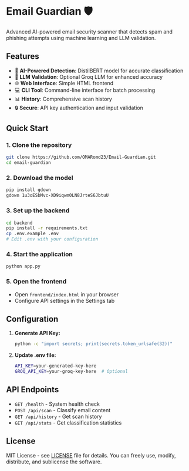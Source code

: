 # Email Guardian 🛡️

Advanced AI-powered email security scanner that detects spam and phishing attempts using machine learning and LLM validation.

## Features

- 🤖 **AI-Powered Detection**: DistilBERT model for accurate classification
- 🧠 **LLM Validation**: Optional Groq LLM for enhanced accuracy  
- 🌐 **Web Interface**: Simple HTML frontend
- 💻 **CLI Tool**: Command-line interface for batch processing
- 📊 **History**: Comprehensive scan history
- 🔒 **Secure**: API key authentication and input validation

## Quick Start

### 1. Clone the repository
```bash
git clone https://github.com/OMARomd23/Email-Guardian.git
cd email-guardian
```
### 2. Download the model
```bash
pip install gdown
gdown 1u3oESbMvc-XD9iqwm0LN8JrteS6JbtuU
```

### 3. Set up the backend
```bash
cd backend
pip install -r requirements.txt
cp .env.example .env
# Edit .env with your configuration
```

### 4. Start the application
```bash
python app.py
```

### 5. Open the frontend
- Open `frontend/index.html` in your browser
- Configure API settings in the Settings tab

## Configuration

1. **Generate API Key:**
   ```bash
   python -c "import secrets; print(secrets.token_urlsafe(32))"
   ```

2. **Update .env file:**
   ```bash
   API_KEY=your-generated-key-here
   GROQ_API_KEY=your-groq-key-here  # Optional
   ```

## API Endpoints

- `GET /health` - System health check
- `POST /api/scan` - Classify email content
- `GET /api/history` - Get scan history
- `GET /api/stats` - Get classification statistics

## License

MIT License - see [LICENSE](LICENSE) file for details.
You can freely use, modify, distribute, and sublicense the software.

